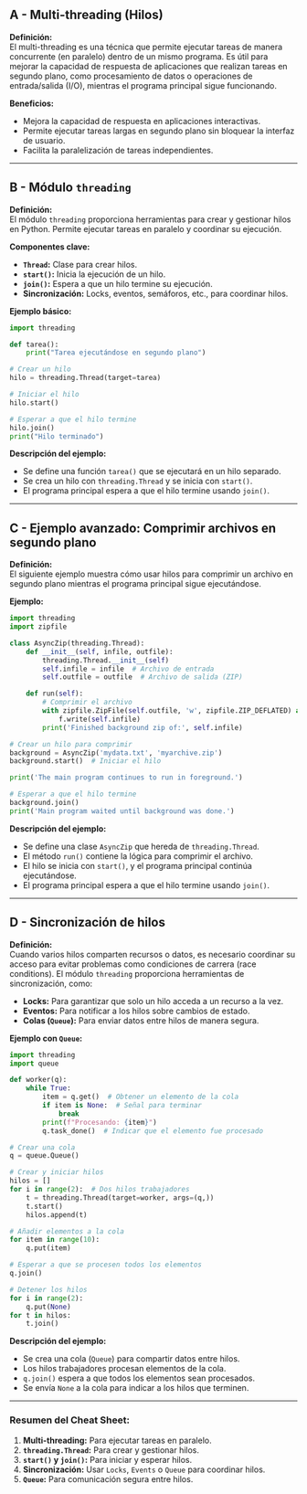 ## A - Multi-threading (Hilos)

**Definición:**  
El multi-threading es una técnica que permite ejecutar tareas de manera concurrente (en paralelo) dentro de un mismo programa. Es útil para mejorar la capacidad de respuesta de aplicaciones que realizan tareas en segundo plano, como procesamiento de datos o operaciones de entrada/salida (I/O), mientras el programa principal sigue funcionando.

**Beneficios:**

- Mejora la capacidad de respuesta en aplicaciones interactivas.
- Permite ejecutar tareas largas en segundo plano sin bloquear la interfaz de usuario.
- Facilita la paralelización de tareas independientes.

---

## B - Módulo `threading`

**Definición:**  
El módulo `threading` proporciona herramientas para crear y gestionar hilos en Python. Permite ejecutar tareas en paralelo y coordinar su ejecución.

**Componentes clave:**

- **`Thread`:** Clase para crear hilos.
- **`start()`:** Inicia la ejecución de un hilo.
- **`join()`:** Espera a que un hilo termine su ejecución.
- **Sincronización:** Locks, eventos, semáforos, etc., para coordinar hilos.

**Ejemplo básico:**

```python
import threading

def tarea():
    print("Tarea ejecutándose en segundo plano")

# Crear un hilo
hilo = threading.Thread(target=tarea)

# Iniciar el hilo
hilo.start()

# Esperar a que el hilo termine
hilo.join()
print("Hilo terminado")
```

**Descripción del ejemplo:**

- Se define una función `tarea()` que se ejecutará en un hilo separado.
- Se crea un hilo con `threading.Thread` y se inicia con `start()`.
- El programa principal espera a que el hilo termine usando `join()`.

---

## C - Ejemplo avanzado: Comprimir archivos en segundo plano

**Definición:**  
El siguiente ejemplo muestra cómo usar hilos para comprimir un archivo en segundo plano mientras el programa principal sigue ejecutándose.

**Ejemplo:**

```python
import threading
import zipfile

class AsyncZip(threading.Thread):
    def __init__(self, infile, outfile):
        threading.Thread.__init__(self)
        self.infile = infile  # Archivo de entrada
        self.outfile = outfile  # Archivo de salida (ZIP)

    def run(self):
        # Comprimir el archivo
        with zipfile.ZipFile(self.outfile, 'w', zipfile.ZIP_DEFLATED) as f:
            f.write(self.infile)
        print('Finished background zip of:', self.infile)

# Crear un hilo para comprimir
background = AsyncZip('mydata.txt', 'myarchive.zip')
background.start()  # Iniciar el hilo

print('The main program continues to run in foreground.')

# Esperar a que el hilo termine
background.join()
print('Main program waited until background was done.')
```

**Descripción del ejemplo:**

- Se define una clase `AsyncZip` que hereda de `threading.Thread`.
- El método `run()` contiene la lógica para comprimir el archivo.
- El hilo se inicia con `start()`, y el programa principal continúa ejecutándose.
- El programa principal espera a que el hilo termine usando `join()`.

---

## D - Sincronización de hilos

**Definición:**  
Cuando varios hilos comparten recursos o datos, es necesario coordinar su acceso para evitar problemas como condiciones de carrera (race conditions). El módulo `threading` proporciona herramientas de sincronización, como:

- **Locks:** Para garantizar que solo un hilo acceda a un recurso a la vez.
- **Eventos:** Para notificar a los hilos sobre cambios de estado.
- **Colas (`Queue`):** Para enviar datos entre hilos de manera segura.

**Ejemplo con `Queue`:**

```python
import threading
import queue

def worker(q):
    while True:
        item = q.get()  # Obtener un elemento de la cola
        if item is None:  # Señal para terminar
            break
        print(f"Procesando: {item}")
        q.task_done()  # Indicar que el elemento fue procesado

# Crear una cola
q = queue.Queue()

# Crear y iniciar hilos
hilos = []
for i in range(2):  # Dos hilos trabajadores
    t = threading.Thread(target=worker, args=(q,))
    t.start()
    hilos.append(t)

# Añadir elementos a la cola
for item in range(10):
    q.put(item)

# Esperar a que se procesen todos los elementos
q.join()

# Detener los hilos
for i in range(2):
    q.put(None)
for t in hilos:
    t.join()
```

**Descripción del ejemplo:**

- Se crea una cola (`Queue`) para compartir datos entre hilos.
- Los hilos trabajadores procesan elementos de la cola.
- `q.join()` espera a que todos los elementos sean procesados.
- Se envía `None` a la cola para indicar a los hilos que terminen.

---

### Resumen del Cheat Sheet:

1.  **Multi-threading:** Para ejecutar tareas en paralelo.
2.  **`threading.Thread`:** Para crear y gestionar hilos.
3.  **`start()` y `join()`:** Para iniciar y esperar hilos.
4.  **Sincronización:** Usar `Locks`, `Events` o `Queue` para coordinar hilos.
5.  **`Queue`:** Para comunicación segura entre hilos.
